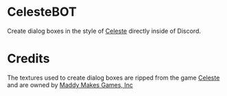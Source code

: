 
# CelesteBOT
Create dialog boxes in the style of [Celeste](https://www.celestegame.com/) directly inside of Discord.


# Credits
The textures used to create dialog boxes are ripped from the game [Celeste](https://www.celestegame.com/) and are owned by [Maddy Makes Games, Inc](https://www.maddymakesgames.com/)
